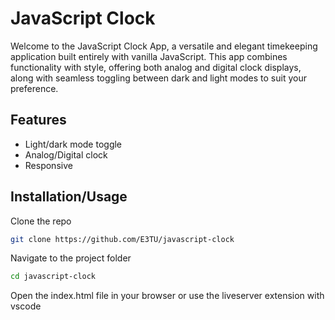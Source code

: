 # JavaScript Clock

Welcome to the JavaScript Clock App, a versatile and elegant timekeeping application built entirely with vanilla JavaScript. This app combines functionality with style, offering both analog and digital clock displays, along with seamless toggling between dark and light modes to suit your preference.

## Features

- Light/dark mode toggle
- Analog/Digital clock
- Responsive

## Installation/Usage

Clone the repo

```bash
git clone https://github.com/E3TU/javascript-clock
```
Navigate to the project folder
```bash
cd javascript-clock
```
Open the index.html file in your browser or use the liveserver extension with vscode
    
